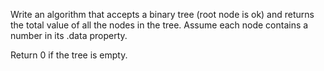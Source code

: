 Write an algorithm that accepts a binary tree (root node is ok) and returns the total value of all the nodes in the tree. Assume each node contains a number in its .data property.

Return 0 if the tree is empty.
